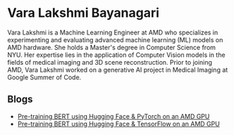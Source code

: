 <head>
  <meta charset="UTF-8">
  <meta name="description" content="Vara Lakshmi Bayanagari">
  <meta name="keywords" content="AMD GPU, MI300, MI250, ROCm, blog, contributor, blog author">
</head>

# Vara Lakshmi Bayanagari

Vara Lakshmi is a Machine Learning Engineer at AMD who specializes in experimenting and evaluating
advanced machine learning (ML) models on AMD hardware. She holds a Master's degree in Computer
Science from NYU. Her expertise lies in the application of Computer Vision models in the fields of
medical imaging and 3D scene reconstruction. Prior to joining AMD, Vara Lakshmi worked on a
generative AI project in Medical Imaging at Google Summer of Code.

## Blogs

* [Pre-training BERT using Hugging Face & PyTorch on an AMD GPU](../artificial-intelligence/002-bert-hg-pytorch/README.md)
* [Pre-training BERT using Hugging Face & TensorFlow on an AMD GPU](../artificial-intelligence/001-bert-hg-tf/README.md)
